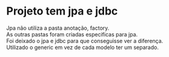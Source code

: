# Projeto tem jpa e jdbc
Jpa não utiliza a pasta anotação, factory. \
As outras pastas foram criadas especificas para jpa. \
Foi deixado o jpa e jdbc para que conseguisse ver a diferença. \
Utilizado o generic em vez de cada modelo ter um separado.
